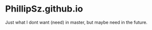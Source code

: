 PhillipSz.github.io
===================

Just what I dont want (need) in master, but maybe need in the future.
